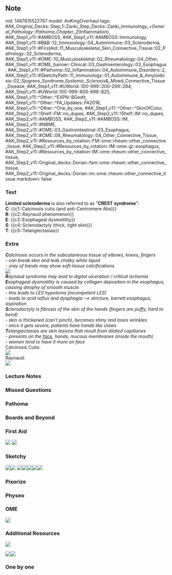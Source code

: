 ## Note
nid: 1487815522767
model: AnKingOverhaul
tags: #AK_Original_Decks::Step_1::Zanki_Step_Decks::Zanki_Immunology_+_General_Pathology::Pathoma_Chapter_2_(Inflammation), #AK_Step1_v11::#AMBOSS, #AK_Step1_v11::#AMBOSS::Immunology, #AK_Step1_v11::#B&B::12_Immunology::04_Autoimmune::03_Scleroderma, #AK_Step1_v11::#FirstAid::11_Musculoskeletal_Skin_Connective_Tissue::02_Pathology::32_Scleroderma, #AK_Step1_v11::#OME::10_Musculoskeletal::02_Rheumatology::04_Other, #AK_Step1_v11::#OME_banner::Clinical::03_Gastroenterology::03_Esophagus, #AK_Step1_v11::#Pathoma::02_Inflammation::04_Autoimmune_Disorders::2, #AK_Step1_v11::#SketchyPath::11_Immunology::01_Autoimmune_&_Amyloidosis::02_Sjogrens_Syndrome,_Systemic_Sclerosis_&_Mixed_Connective_Tissue_Disease, #AK_Step1_v11::#UWorld::100-999::200-299::284, #AK_Step1_v11::#UWorld::100-999::800-899::825, #AK_Step1_v11::^Other::^EXPN::BGedit, #AK_Step1_v11::^Other::^FA_Updates::FA2018, #AK_Step1_v11::^Other::^One_by_one, #AK_Step1_v11::^Other::^SkinOfColor, #AK_Step2_v11::!Shelf::FM::no_dupes, #AK_Step2_v11::!Shelf::IM::no_dupes, #AK_Step2_v11::#AMBOSS, #AK_Step2_v11::#AMBOSS::IM, #AK_Step2_v11::#NBME, #AK_Step2_v11::#OME::03_Gastrointestinal::03_Esophagus, #AK_Step2_v11::#OME::08_Rheumatology::04_Other_Connective_Tissue, #AK_Step2_v11::#Resources_by_rotation::FM::ome::rheum::other_connective_tissue, #AK_Step2_v11::#Resources_by_rotation::IM::ome::gi::esophagus, #AK_Step2_v11::#Resources_by_rotation::IM::ome::rheum::other_connective_tissue, #AK_Step2_v11::Original_decks::Dorian::fam::ome::rheum::other_connective_tissue, #AK_Step2_v11::Original_decks::Dorian::im::ome::rheum::other_connective_tissue
markdown: false

### Text
<div>
  <b>Limited scleroderma</b> is also referred to as "<b>CREST
  syndrome</b>":
</div>
<div>
  <b>C</b>: {{c1::Calcinosis cutis (and anti-Centromere Abs)}}
</div>
<div>
  <b>R</b>: {{c2::Raynaud phenomenon}}
</div>
<div>
  <b>E</b>: {{c3::Esophageal dysmotility}}
</div>
<div>
  <b>S</b>: {{c4::Sclerodactyly (thick, tight skin)}}
</div>
<div>
  <b>T</b>: {{c5::Telangiectasias}}
</div>

### Extra
<div>
  <i><b>C</b>alcinosis occurs in the subcutaneous tissue of elbows,
  knees, fingers</i>
</div>
<div>
  <i>- can break skin and leak chalky white liquid</i>
</div>
<div>
  <i>- xray of hands may show soft-tissue calcifications</i>
</div>
<div>
  <i><img src="paste-147880018968577.jpg"></i>
</div>
<div>
  <i><b>R</b>aynaud syndrome may lead to digital ulceration /
  critical ischemia</i>
</div>
<div>
  <i><b>E</b>sophageal dysmotility is caused by collagen deposition
  in the esophagus, causing atrophy of smooth muscle</i>
</div>
<div>
  <i>- this leads to LES hypotonia (incompetent LES)</i>
</div>
<div>
  <i>- leads to acid reflux and dysphagia --> stricture, barrett
  esophagus, aspiration</i>
</div>
<div>
  <i><b>S</b>clerodactyly is fibrosis of the skin of the hands
  (fingers are puffy, hard to bend)</i>
</div>
<div>
  <i>- skin is thickened (can't pinch), becomes shiny and loses
  wrinkles</i>
</div>
<div>
  <i>- once it gets severe, patients have hands like claws</i>
</div>
<div>
  <i><b>T</b>elangiectasias are skin lesions that result from
  dilated capillaries</i>
</div>
<div>
  <i>- presents on the <u>face</u>, hands, mucous membranes (inside
  the mouth)</i>
</div>
<div>
  <i>- women tend to have it more on face</i>
</div>
<div>
  Calcinosis Cutis:
</div>
<div><img class="resizer" src=
"paste-4c035cfd4fb71777089ace5cf983e0e68563acdf.png"></div>Raynaud:
<div>
  <div><img class="resizer" src=
  "paste-5aa997c6534b0481c9c5f7b13103a34b5cbf9929.png"></div>
</div>

### Lecture Notes


### Missed Questions


### Pathoma


### Boards and Beyond


### First Aid
<img src="tmpEztTwY.png"> <img src="tmp4Rn4sZ.png">

### Sketchy
<img src=
"Screen%20Shot%202020-01-03%20at%209.47.48%20PM.JPG"><img src=
"Screen%20Shot%202020-01-03%20at%209.48.00%20PM.JPG"> <img src=
"Zoverall%20picture%20(87)_1566160514431.JPG"><img src=
"SketchyMedical%202019-12-29%2012-09-38_1566160514431.jpg"><img src="SketchyMedical%202019-12-29%2012-08-55_1566160514431.jpg"><img src="SketchyMedical%202019-12-29%2012-12-47_1566160514431.jpg"><img src="SketchyMedical%202019-12-29%2012-09-56_1566160514431.jpg">

### Pixorize


### Physeo


### OME
<div class="ome-widget">
  <a href=
  "https://onlinemeded.org/spa/gastroenterology/esophagus/acquire?ref=anki">
  <img src="_OME_AnkiFlashcards_Lesson_5.png"></a>
</div>

### Additional Resources
<img src="paste-b4eef93c09fbef3ee188ebdd0e9315f2f14d6f1a.png"
class="resizer">
<div><img class="resizer" src="paste-12442520257072.jpg" style=
""><img class="resizer" src="paste-3298534883329.jpg" style=
""></div>

### One by one


